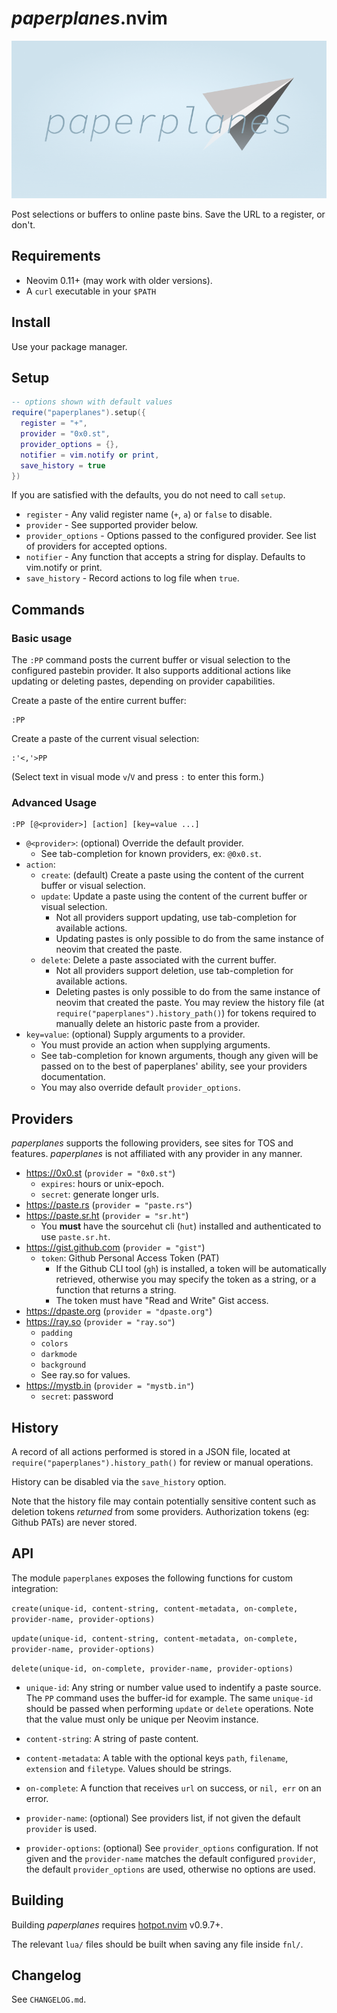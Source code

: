 # _paperplanes_.nvim

![paperplanes Logo](images/logo.png)

Post selections or buffers to online paste bins. Save the URL to a register, or don't.

## Requirements

- Neovim 0.11+ (may work with older versions).
- A `curl` executable in your `$PATH`

## Install

Use your package manager.

## Setup

```lua
-- options shown with default values
require("paperplanes").setup({
  register = "+",
  provider = "0x0.st",
  provider_options = {},
  notifier = vim.notify or print,
  save_history = true
})
```

If you are satisfied with the defaults, you do not need to call `setup`.

- `register` - Any valid register name (`+`, `a`) or `false` to disable.
- `provider` - See supported provider below.
- `provider_options` - Options passed to the configured provider. See list of providers for accepted options.
- `notifier` - Any function that accepts a string for display. Defaults to vim.notify or print.
- `save_history` - Record actions to log file when `true`.

## Commands

### Basic usage

The `:PP` command posts the current buffer or visual selection to the configured
pastebin provider. It also supports additional actions like updating or
deleting pastes, depending on provider capabilities.

Create a paste of the entire current buffer:

```vim
:PP
```

Create a paste of the current visual selection:

```vim
:'<,'>PP
```

(Select text in visual mode `v`/`V` and press `:` to enter this form.)

### Advanced Usage

```vim
:PP [@<provider>] [action] [key=value ...]
```

- `@<provider>`: (optional) Override the default provider.
  - See tab-completion for known providers, ex: `@0x0.st`.
- `action`:
  - `create`: (default) Create a paste using the content of the current buffer or visual selection.
  - `update`: Update a paste using the content of the current buffer or visual selection.
    - Not all providers support updating, use tab-completion for available actions.
    - Updating pastes is only possible to do from the same instance of neovim
      that created the paste.
  - `delete`: Delete a paste associated with the current buffer.
    - Not all providers support deletion, use tab-completion for available actions.
    - Deleting pastes is only possible to do from the same instance of neovim
      that created the paste. You may review the history file
      (at `require("paperplanes").history_path()`) for tokens required to manually
      delete an historic paste from a provider.
- `key=value`: (optional) Supply arguments to a provider.
  - You must provide an action when supplying arguments.
  - See tab-completion for known arguments, though any given will be passed on
    to the best of paperplanes' ability, see your providers documentation.
  - You may also override default `provider_options`.

## Providers

_paperplanes_ supports the following providers, see sites for TOS and
features. _paperplanes_ is not affiliated with any provider in any manner.

- https://0x0.st (`provider = "0x0.st"`)
  - `expires`: hours or unix-epoch.
  - `secret`: generate longer urls.
- https://paste.rs (`provider = "paste.rs"`)
- https://paste.sr.ht (`provider = "sr.ht"`)
  - You **must** have the sourcehut cli (`hut`) installed and authenticated to use `paste.sr.ht`.
- https://gist.github.com (`provider = "gist"`)
  - `token`: Github Personal Access Token (PAT)
    - If the Github CLI tool (`gh`) is installed, a token will be automatically
      retrieved, otherwise you may specify the token as a string, or a function
      that returns a string.
    - The token must have "Read and Write" Gist access.
- https://dpaste.org (`provider = "dpaste.org"`)
- https://ray.so (`provider = "ray.so"`)
  - `padding`
  - `colors`
  - `darkmode`
  - `background`
  - See ray.so for values.
- https://mystb.in (`provider = "mystb.in"`)
  - `secret`: password

## History

A record of all actions performed is stored in a JSON file, located at
`require("paperplanes").history_path()` for review or manual operations.

History can be disabled via the `save_history` option.

Note that the history file may contain potentially sensitive content such as
deletion tokens *returned* from some providers. Authorization tokens (eg: Github
PATs) are never stored.

## API

The module `paperplanes` exposes the following functions for custom integration:

`create(unique-id, content-string, content-metadata, on-complete, provider-name, provider-options)`

`update(unique-id, content-string, content-metadata, on-complete, provider-name, provider-options)`

`delete(unique-id, on-complete, provider-name, provider-options)`

- `unique-id`: Any string or number value used to indentify a paste source. The
`PP` command uses the buffer-id for example. The same `unique-id` should be passed when performing `update` or `delete` operations. Note that the value must only be unique per Neovim instance.

- `content-string`: A string of paste content.

- `content-metadata`: A table with the optional keys `path`, `filename`, `extension` and `filetype`. Values should be strings.

- `on-complete`: A function that receives `url` on success, or `nil, err` on an error.

- `provider-name`: (optional) See providers list, if not given the default `provider` is used.

- `provider-options`: (optional) See `provider_options` configuration. If not given and the `provider-name` matches the default configured `provider`, the default `provider_options` are used, otherwise no options are used.

## Building

Building _paperplanes_ requires [hotpot.nvim](https://github.com/rktjmp/hotpot.nvim) v0.9.7+.

The relevant `lua/` files should be built when saving any file inside `fnl/`.

## Changelog

See `CHANGELOG.md`.
